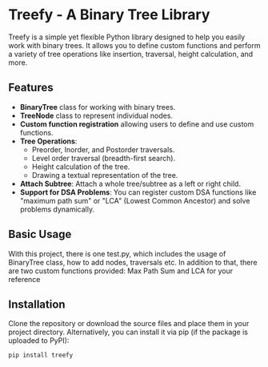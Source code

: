 # Treefy - A Binary Tree Library

Treefy is a simple yet flexible Python library designed to help you easily work with binary trees. It allows you to define custom functions and perform a variety of tree operations like insertion, traversal, height calculation, and more.

## Features

- **BinaryTree** class for working with binary trees.
- **TreeNode** class to represent individual nodes.
- **Custom function registration** allowing users to define and use custom functions.
- **Tree Operations**:
  - Preorder, Inorder, and Postorder traversals.
  - Level order traversal (breadth-first search).
  - Height calculation of the tree.
  - Drawing a textual representation of the tree.
- **Attach Subtree**: Attach a whole tree/subtree as a left or right child.
- **Support for DSA Problems**: You can register custom DSA functions like "maximum path sum" or "LCA" (Lowest Common Ancestor) and solve problems dynamically.

## Basic Usage

With this project, there is one test.py, which includes the usage of BinaryTree class, how to add nodes, traversals etc.
In addition to that, there are two custom functions provided: Max Path Sum and LCA for your reference

## Installation

Clone the repository or download the source files and place them in your project directory. Alternatively, you can install it via pip (if the package is uploaded to PyPI):

```bash
pip install treefy
